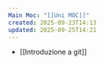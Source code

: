 ```yaml
---
Main Moc: "[[Uni MOC]]"
created: 2025-09-23T14:13
updated: 2025-09-25T14:21
---
```


- [[Introduzione a git]]